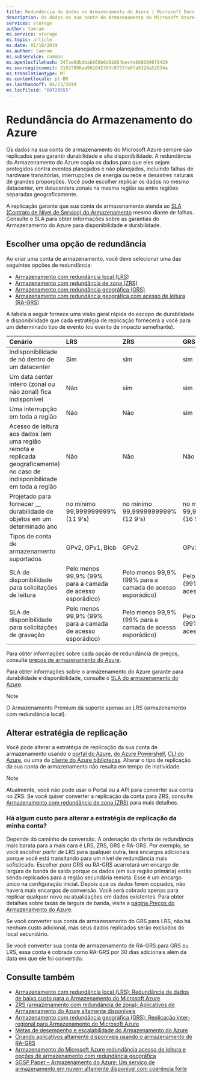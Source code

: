 ```yaml
---
title: Redundância de dados no Armazenamento do Azure | Microsoft Docs
description: Os dados na sua conta do Armazenamento do Microsoft Azure são replicados para garantir durabilidade e alta disponibilidade. As opções de redundância incluem armazenamento com redundância local (LRS), armazenamento com redundância de zona (ZRS), armazenamento com redundância geográfica (GRS) e armazenamento com redundância geográfica com acesso de leitura (RA-GRS).
services: storage
author: tamram
ms.service: storage
ms.topic: article
ms.date: 01/18/2019
ms.author: tamram
ms.subservice: common
ms.openlocfilehash: 347ae6dbdbab866b6d82d64bec4e668689078429
ms.sourcegitcommit: 3102f886aa962842303c8753fe8fa5324a52834a
ms.translationtype: MT
ms.contentlocale: pt-BR
ms.lasthandoff: 04/23/2019
ms.locfileid: "60729555"
---
```

# <a name="azure-storage-redundancy"></a>Redundância do Armazenamento do Azure

Os dados na sua conta de armazenamento do Microsoft Azure sempre são replicados para garantir durabilidade e alta disponibilidade. A redundância do Armazenamento do Azure copia os dados para que eles sejam protegidos contra eventos planejados e não planejados, incluindo falhas de hardware transitórias, interrupções de energia ou rede e desastres naturais de grandes proporções. Você pode escolher replicar os dados no mesmo datacenter, em datacenters zonais na mesma região ou entre regiões separadas geograficamente.

A replicação garante que sua conta de armazenamento atenda ao [SLA (Contrato de Nível de Serviço) do Armazenamento](https://azure.microsoft.com/support/legal/sla/storage/) mesmo diante de falhas. Consulte o SLA para obter informações sobre as garantias do Armazenamento do Azure para disponibilidade e durabilidade.

## <a name="choosing-a-redundancy-option"></a>Escolher uma opção de redundância

Ao criar uma conta de armazenamento, você deve selecionar uma das seguintes opções de redundância:

* [Armazenamento com redundância local (LRS)](storage-redundancy-lrs.md)
* [Armazenamento com redundância de zona (ZRS)](storage-redundancy-zrs.md)
* [Armazenamento com redundância geográfica (GRS)](storage-redundancy-grs.md)
* [Armazenamento com redundância geográfica com acesso de leitura (RA-GRS)](storage-redundancy-grs.md#read-access-geo-redundant-storage)

A tabela a seguir fornece uma visão geral rápida do escopo de durabilidade e disponibilidade que cada estratégia de replicação fornecerá a você para um determinado tipo de evento (ou evento de impacto semelhante).

| Cenário                                                                                                 | LRS                             | ZRS                              | GRS                                  | RA-GRS                               |
| :------------------------------------------------------------------------------------------------------- | :------------------------------ | :------------------------------- | :----------------------------------- | :----------------------------------- |
| Indisponibilidade de nó dentro de um datacenter                                                                 | Sim                             | sim                              | sim                                  | Sim                                  |
| Um data center inteiro (zonal ou não zonal) fica indisponível                                           | Não                               | sim                              | sim                                  | Sim                                  |
| Uma interrupção em toda a região                                                                                     | Não                               | Não                                | sim                                  | Sim                                  |
| Acesso de leitura aos dados (em uma região remota e replicada geograficamente) no caso de indisponibilidade em toda a região | Não                               | Não                               | Não                                    | Sim                                  |
| Projetado para fornecer \_\_ durabilidade de objetos em um determinado ano                                          | no mínimo 99,999999999% (11 9's) | no mínimo 99,9999999999% (12 9's) | no mínimo 99,99999999999999% (16 9's) | no mínimo 99,99999999999999% (16 9's) |
| Tipos de conta de armazenamento suportados                                                                   | GPv2, GPv1, Blob                | GPv2                             | GPv2, GPv1, Blob                     | GPv2, GPv1, Blob                     |
| SLA de disponibilidade para solicitações de leitura | Pelo menos 99,9% (99% para a camada de acesso esporádico) | Pelo menos 99,9% (99% para a camada de acesso esporádico) | Pelo menos 99,9% (99% para a camada de acesso esporádico) | Pelo menos 99,99% (99,9% para a camada de acesso estática) |
| SLA de disponibilidade para solicitações de gravação | Pelo menos 99,9% (99% para a camada de acesso esporádico) | Pelo menos 99,9% (99% para a camada de acesso esporádico) | Pelo menos 99,9% (99% para a camada de acesso esporádico) | Pelo menos 99,9% (99% para a camada de acesso esporádico) |

Para obter informações sobre cada opção de redundância de preços, consulte [preços de armazenamento do Azure](https://azure.microsoft.com/pricing/details/storage/). 

Para obter informações sobre o armazenamento do Azure garante para durabilidade e disponibilidade, consulte o [SLA do armazenamento do Azure](https://azure.microsoft.com/support/legal/sla/storage/).

> [!NOTE]
> O Armazenamento Premium dá suporte apenas ao LRS (armazenamento com redundância local).

## <a name="changing-replication-strategy"></a>Alterar estratégia de replicação
Você pode alterar a estratégia de replicação da sua conta de armazenamento usando o [portal do Azure](https://portal.azure.com/), [do Azure Powershell](storage-powershell-guide-full.md), [CLI do Azure](https://docs.microsoft.com/cli/azure/install-azure-cli?view=azure-cli-latest), ou uma da [cliente do Azure bibliotecas](https://docs.microsoft.com/azure/index?view=azure-dotnet#pivot=sdkstools). Alterar o tipo de replicação da sua conta de armazenamento não resulta em tempo de inatividade.

   > [!NOTE]
   > Atualmente, você não pode usar o Portal ou a API para converter sua conta no ZRS. Se você quiser converter a replicação da conta para ZRS, consulte [Armazenamento com redundância de zona (ZRS)](storage-redundancy-zrs.md) para mais detalhes.
    
### <a name="are-there-any-costs-to-changing-my-accounts-replication-strategy"></a>Há algum custo para alterar a estratégia de replicação da minha conta?
Depende do caminho de conversão. A ordenação da oferta de redundância mais barata para a mais cara é LRS, ZRS, GRS e RA-GRS. Por exemplo, se você escolher *partir de* LRS para qualquer outra, terá encargos adicionais porque você está transitando para um nível de redundância mais sofisticado. Escolher *para* GRS ou RA-GRS acarretará um encargo de largura de banda de saída porque os dados (em sua região primária) estão sendo replicados para a região secundária remota. Esse é um encargo único na configuração inicial. Depois que os dados forem copiados, não haverá mais encargos de conversão. Você será cobrado apenas para replicar qualquer novo ou atualizações em dados existentes. Para obter detalhes sobre taxas de largura de banda, visite a [página Preços do Armazenamento do Azure](https://azure.microsoft.com/pricing/details/storage/blobs/).

Se você converter sua conta de armazenamento do GRS para LRS, não há nenhum custo adicional, mas seus dados replicados serão excluídos do local secundário.

Se você converter sua conta de armazenamento de RA-GRS para GRS ou LRS, essa conta é cobrada como RA-GRS por 30 dias adicionais além da data em que ele foi convertido.

## <a name="see-also"></a>Consulte também

- [Armazenamento com redundância local (LRS): Redundância de dados de baixo custo para o Armazenamento do Microsoft Azure](storage-redundancy-lrs.md)
- [ZRS (armazenamento com redundância de zona): Aplicativos de Armazenamento do Azure altamente disponíveis](storage-redundancy-zrs.md)
- [Armazenamento com redundância geográfica (GRS): Replicação inter-regional para Armazenamento do Microsoft Azure](storage-redundancy-grs.md)
- [Metas de desempenho e escalabilidade do Armazenamento do Azure](storage-scalability-targets.md)
- [Criando aplicativos altamente disponíveis usando o armazenamento de RA-GRS](../storage-designing-ha-apps-with-ragrs.md)
- [Armazenamento do Microsoft Azure redundância acesso de leitura e opções de armazenamento com redundância geográfica](https://blogs.msdn.com/b/windowsazurestorage/archive/2013/12/11/introducing-read-access-geo-replicated-storage-ra-grs-for-windows-azure-storage.aspx)
- [SOSP Paper – Armazenamento do Azure: Um serviço de armazenamento em nuvem altamente disponível com coerência forte](https://blogs.msdn.com/b/windowsazurestorage/archive/2011/11/20/windows-azure-storage-a-highly-available-cloud-storage-service-with-strong-consistency.aspx)
